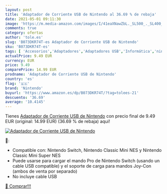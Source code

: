 ```yaml
---
layout: post
title: 'Adaptador de Corriente USB de Nintendo al 36.69 % de rebaja'
date: 2021-05-01 09:11:30
image: 'https://m.media-amazon.com/images/I/41eaXNawZbL._SL500_._SL400_.jpg'
comments: true
category: ofertas
author: 'tole.es'
slug: 'B073DKR74T-es Adaptador de Corriente USB de Nintendo'
sku: 'B073DKR74T-es'
tags: [ 'Accesorios','Adaptadores','Adaptadores USB','Informática','nintendo', ]
actualPrice: 9.49 EUR
currency: EUR
price: 9.49
comparePrice: 14.99 EUR
prodname: 'Adaptador de Corriente USB de Nintendo'
country: 'es'
flag: '🇪🇸'
brand: 'Nintendo'
buyurl: 'https://www.amazon.es/dp/B073DKR74T/?tag=tolees-21'
descuento: '36.69'
average: '10.4145'
---
```


Tienes [Adaptador de Corriente USB de Nintendo](https://www.amazon.es/dp/B073DKR74T/?tag=tolees-21) con precio final de  9.49 EUR (original: 14.99 EUR) (36.69 %  de rebaja) aqui!

[![Adaptador de Corriente USB de Nintendo](https://m.media-amazon.com/images/I/41eaXNawZbL._SL500_._SL400_.jpg)](https://www.amazon.es/dp/B073DKR74T/?tag=tolees-21)

🔎:

- Compatible con: Nintendo Switch, Nintendo Classic Mini NES y Nintendo Classic Mini Super NES
- Puede usarse para cargar el mando Pro de Nintendo Switch (usando un cable USB compatible) y el soporte de carga para mandos Joy-Con (ambos de venta por separado)
- No incluye cable USB

[🛒 Comprar!!!](https://www.amazon.es/dp/B073DKR74T/?tag=tolees-21)
